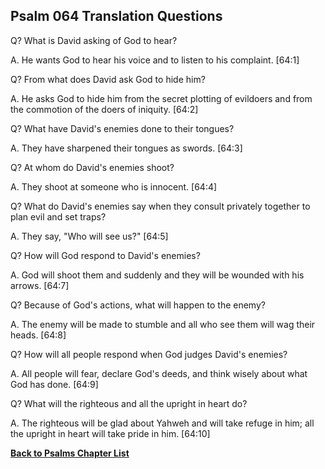## Psalm 064 Translation Questions ##

Q? What is David asking of God to hear?

A. He wants God to hear his voice and to listen to his complaint. [64:1]

Q? From what does David ask God to hide him?

A. He asks God to hide him from the secret plotting of evildoers and from the commotion of the doers of iniquity. [64:2]

Q? What have David's enemies done to their tongues?

A. They have sharpened their tongues as swords. [64:3]

Q? At whom do David's enemies shoot?

A. They shoot at someone who is innocent. [64:4]

Q? What do David's enemies say when they consult privately together to plan evil and set traps?

A. They say, "Who will see us?" [64:5]

Q? How will God respond to David's enemies?

A. God will shoot them and suddenly and they will be wounded with his arrows. [64:7]

Q? Because of God's actions, what will happen to the enemy?

A. The enemy will be made to stumble and all who see them will wag their heads. [64:8]

Q? How will all people respond when God judges David's enemies?

A. All people will fear, declare God's deeds, and think wisely about what God has done. [64:9]

Q? What will the righteous and all the upright in heart do?

A. The righteous will be glad about Yahweh and will take refuge in him; all the upright in heart will take pride in him. [64:10]

__[Back to Psalms Chapter List](./)__


